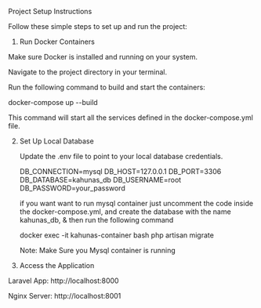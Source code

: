Project Setup Instructions

Follow these simple steps to set up and run the project:

1. Run Docker Containers

Make sure Docker is installed and running on your system.

Navigate to the project directory in your terminal.

Run the following command to build and start the containers:

docker-compose up --build

This command will start all the services defined in the docker-compose.yml file.

2. Set Up Local Database

    Update the .env file to point to your local database credentials.

    DB_CONNECTION=mysql
    DB_HOST=127.0.0.1
    DB_PORT=3306
    DB_DATABASE=kahunas_db
    DB_USERNAME=root
    DB_PASSWORD=your_password



    if you want want to run mysql container just uncomment the code inside the docker-compose.yml, and create the database with the name kahunas_db,
    & then run the following command

    docker exec -it kahunas-container  bash 
    php artisan migrate



    Note: Make Sure you Mysql container is running



3. Access the Application

Laravel App: http://localhost:8000

Nginx Server: http://localhost:8001